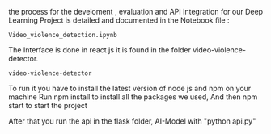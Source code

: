 the process for the develoment , evaluation and API Integration for our Deep Learning Project is detailed and documented in the Notebook file  : 

 ``` 
 Video_violence_detection.ipynb
 ```

The Interface is done in react js it is found in the folder video-violence-detector.

```
video-violence-detector
```

To run it you have to install the latest version of node js and npm on your machine
Run npm install to install all the packages we used,
And then npm start to start the project

After that you run the api in the flask folder, AI-Model with "python api.py"
